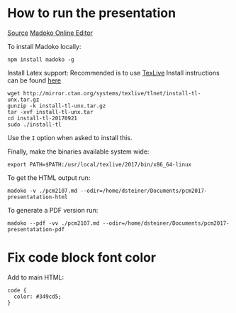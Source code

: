 # How to run the presentation

[Source](http://madoko.org/reference.html)
[Madoko Online Editor](https://www.madoko.net/editor.html)

To install Madoko locally:

```
npm install madoko -g
```

Install Latex support: Recommended is to use [TexLive](https://www.tug.org/texlive/)
Install instructions can be found [here](https://www.tug.org/texlive/quickinstall.html)

```
wget http://mirror.ctan.org/systems/texlive/tlnet/install-tl-unx.tar.gz
gunzip -k install-tl-unx.tar.gz
tar -xvf install-tl-unx.tar
cd install-tl-20170921
sudo ./install-tl
```

Use the `I` option when asked to install this.

Finally, make the binaries available system wide:

```
export PATH=$PATH:/usr/local/texlive/2017/bin/x86_64-linux
```



To get the HTML output run:

```
madoko -v ./pcm2107.md --odir=/home/dsteiner/Documents/pcm2017-presentatation-html
```


To generate a PDF version run:

```
madoko --pdf -vv ./pcm2107.md --odir=/home/dsteiner/Documents/pcm2017-presentatation-pdf
```

# Fix code block font color

Add to main HTML:

```
code {
  color: #349cd5;
}
```
